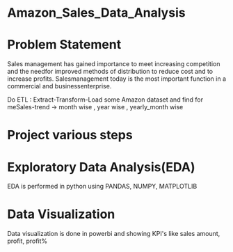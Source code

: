 # Amazon_Sales_Data_Analysis
# Problem Statement
Sales management has gained importance to meet increasing competition and the needfor improved methods of distribution to reduce cost and to increase profits. Salesmanagement today is the most important function in a commercial and businessenterprise.

Do ETL : Extract-Transform-Load some Amazon dataset and find for meSales-trend -> month wise , year wise , yearly_month wise
# Project various steps
# Exploratory  Data Analysis(EDA)
EDA is performed in python using PANDAS, NUMPY, MATPLOTLIB
# Data Visualization 
Data visualization is done in powerbi and showing KPI's like sales amount, profit, profit%
